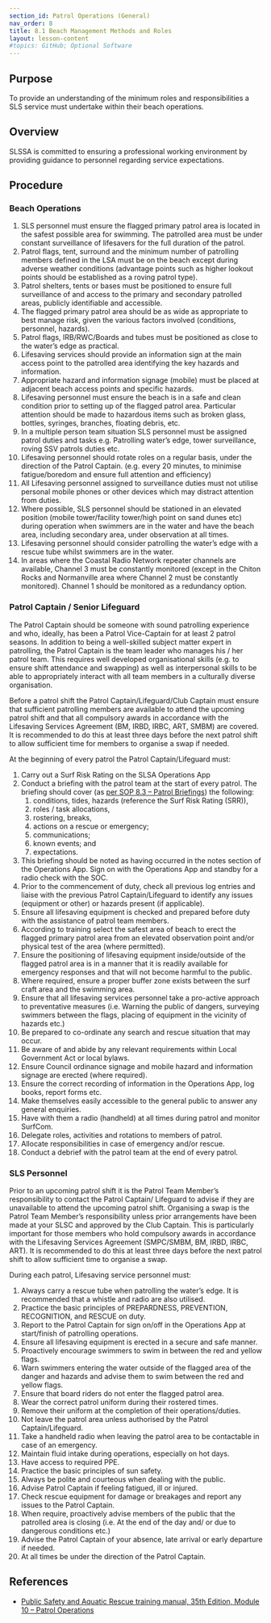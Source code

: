 ```yaml
---
section_id: Patrol Operations (General)
nav_order: 8
title: 8.1 Beach Management Methods and Roles
layout: lesson-content
#topics: GitHub; Optional Software
---
```


## Purpose

To provide an understanding of the minimum roles and responsibilities a SLS service must undertake within their beach operations.

## Overview

SLSSA is committed to ensuring a professional working environment by providing guidance to personnel regarding service expectations.

## Procedure

### Beach Operations

1. SLS personnel must ensure the flagged primary patrol area is located in the safest possible area for swimming. The patrolled area must be under constant surveillance of lifesavers for the full duration of the patrol.
2. Patrol flags, tent, surround and the minimum number of patrolling members defined in the LSA must be on the beach except during adverse weather conditions (advantage points such as higher lookout points should be established as a roving patrol type).
3. Patrol shelters, tents or bases must be positioned to ensure full surveillance of and access to the primary and secondary patrolled areas, publicly identifiable and accessible.
4. The flagged primary patrol area should be as wide as appropriate to best manage risk, given the various factors involved (conditions, personnel, hazards).
5. Patrol flags, IRB/RWC/Boards and tubes must be positioned as close to the water’s edge as practical.
6. Lifesaving services should provide an information sign at the main access point to the patrolled area identifying the key hazards and information.
7. Appropriate hazard and information signage (mobile) must be placed at adjacent beach access points and specific hazards.
8. Lifesaving personnel must ensure the beach is in a safe and clean condition prior to setting up of the flagged patrol area. Particular attention should be made to hazardous items such as broken glass, bottles, syringes, branches, floating debris, etc.
9. In a multiple person team situation SLS personnel must be assigned patrol duties and tasks e.g. Patrolling water’s edge, tower surveillance, roving SSV patrols duties etc.
10. Lifesaving personnel should rotate roles on a regular basis, under the direction of the Patrol Captain. (e.g. every 20 minutes, to minimise fatigue/boredom and ensure full attention and efficiency)
11. All Lifesaving personnel assigned to surveillance duties must not utilise personal mobile phones or other devices which may distract attention from duties.
12. Where possible, SLS personnel should be stationed in an elevated position (mobile tower/facility tower/high point on sand dunes etc) during operation when swimmers are in the water and have the beach area, including secondary area, under observation at all times.
13. Lifesaving personnel should consider patrolling the water’s edge with a rescue tube whilst swimmers are in the water.
14. In areas where the Coastal Radio Network repeater channels are available, Channel 3 must be constantly monitored (except in the Chiton Rocks and Normanville area where Channel 2 must be constantly monitored). Channel 1 should be monitored as a redundancy option.

### Patrol Captain / Senior Lifeguard

The Patrol Captain should be someone with sound patrolling experience and who, ideally, has been a Patrol Vice-Captain for at least 2 patrol seasons. In addition to being a well-skilled subject matter expert in patrolling, the Patrol Captain is the team leader who manages his / her patrol team. This requires well developed organisational skills (e.g. to ensure shift attendance and swapping) as well as interpersonal skills to be able to appropriately interact with all team members in a culturally diverse organisation.

Before a patrol shift the Patrol Captain/Lifeguard/Club Captain must ensure that sufficient patrolling members are available to attend the upcoming patrol shift and that all compulsory awards in accordance with the Lifesaving Services Agreement (BM, IRBD, IRBC, ART, SMBM) are covered. It is recommended to do this at least three days before the next patrol shift to allow sufficient time for members to organise a swap if needed.

At the beginning of every patrol the Patrol Captain/Lifeguard must:

1. Carry out a Surf Risk Rating on the SLSA Operations App
2. Conduct a briefing with the patrol team at the start of every patrol. The briefing should cover (as [per SOP 8.3 – Patrol Briefings](../8-patrol-operations-general/8.3-patrol-briefings.md)) the following:
    1. conditions, tides, hazards (reference the Surf Risk Rating (SRR)),
    2. roles / task allocations,
    3. rostering, breaks,
    4. actions on a rescue or emergency;
    5. communications;
    6. known events; and
    7. expectations.
3. This briefing should be noted as having occurred in the notes section of the Operations App. Sign on with the Operations App and standby for a radio check with the SOC.
4. Prior to the commencement of duty, check all previous log entries and liaise with the previous Patrol Captain/Lifeguard to identify any issues (equipment or other) or hazards present (if applicable).
5. Ensure all lifesaving equipment is checked and prepared before duty with the assistance of patrol team members.
6. According to training select the safest area of beach to erect the flagged primary patrol area from an elevated observation point and/or physical test of the area (where permitted).
7. Ensure the positioning of lifesaving equipment inside/outside of the flagged patrol area is in a manner that it is readily available for emergency responses and that will not become harmful to the public.
8. Where required, ensure a proper buffer zone exists between the surf craft area and the swimming area.
9. Ensure that all lifesaving services personnel take a pro-active approach to preventative measures (i.e. Warning the public of dangers, surveying swimmers between the flags, placing of equipment in the vicinity of hazards etc.)
10. Be prepared to co-ordinate any search and rescue situation that may occur.
11. Be aware of and abide by any relevant requirements within Local Government Act or local bylaws.
12. Ensure Council ordinance signage and mobile hazard and information signage are erected (where required).
13. Ensure the correct recording of information in the Operations App, log books, report forms etc.
14. Make themselves easily accessible to the general public to answer any general enquiries.
15. Have with them a radio (handheld) at all times during patrol and monitor SurfCom.
16. Delegate roles, activities and rotations to members of patrol.
17. Allocate responsibilities in case of emergency and/or rescue.
18. Conduct a debrief with the patrol team at the end of every patrol.

### SLS Personnel

Prior to an upcoming patrol shift it is the Patrol Team Member’s responsibility to contact the Patrol Captain/ Lifeguard to advise if they are unavailable to attend the upcoming patrol shift. Organising a swap is the Patrol Team Member’s responsibility unless prior arrangements have been made at your SLSC and approved by the Club Captain. This is particularly important for those members who hold compulsory awards in accordance with the Lifesaving Services Agreement (SMPC/SMBM, BM, IRBD, IRBC, ART). It is recommended to do this at least three days before the next patrol shift to allow sufficient time to organise a swap.

During each patrol, Lifesaving service personnel must:

1. Always carry a rescue tube when patrolling the water’s edge. It is recommended that a whistle and radio are also utilised.
2. Practice the basic principles of PREPARDNESS, PREVENTION, RECOGNITION, and RESCUE on duty.
3. Report to the Patrol Captain for sign on/off in the Operations App at start/finish of patrolling operations.
4. Ensure all lifesaving equipment is erected in a secure and safe manner.
5. Proactively encourage swimmers to swim in between the red and yellow flags.
6. Warn swimmers entering the water outside of the flagged area of the danger and hazards and advise them to swim between the red and yellow flags.
7. Ensure that board riders do not enter the flagged patrol area.
8. Wear the correct patrol uniform during their rostered times.
9. Remove their uniform at the completion of their operations/duties.
10. Not leave the patrol area unless authorised by the Patrol Captain/Lifeguard.
11. Take a handheld radio when leaving the patrol area to be contactable in case of an emergency.
12. Maintain fluid intake during operations, especially on hot days.
13. Have access to required PPE.
14. Practice the basic principles of sun safety.
15. Always be polite and courteous when dealing with the public.
16. Advise Patrol Captain if feeling fatigued, ill or injured.
17. Check rescue equipment for damage or breakages and report any issues to the Patrol Captain.
18. When require, proactively advise members of the public that the patrolled area is closing (i.e. At the end of the day and/ or due to dangerous conditions etc.)
19. Advise the Patrol Captain of your absence, late arrival or early departure if needed.
20. At all times be under the direction of the Patrol Captain.

## References

- [Public Safety and Aquatic Rescue training manual, 35th Edition, Module 10 – Patrol Operations](https://members.sls.com.au/members/document_library/1/media/8571)